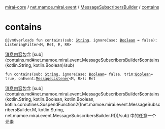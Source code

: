 [mirai-core](../../index.md) / [net.mamoe.mirai.event](../index.md) / [MessageSubscribersBuilder](index.md) / [contains](./contains.md)

# contains

`@JvmOverloads fun contains(sub: `[`String`](https://kotlinlang.org/api/latest/jvm/stdlib/kotlin/-string/index.html)`, ignoreCase: `[`Boolean`](https://kotlinlang.org/api/latest/jvm/stdlib/kotlin/-boolean/index.html)` = false): ListeningFilter<M, Ret, R, RR>`

[消息内容](../../net.mamoe.mirai.message.data/-message/content-to-string.md)包含 [sub](contains.md#net.mamoe.mirai.event.MessageSubscribersBuilder$contains(kotlin.String, kotlin.Boolean)/sub)

`fun contains(sub: `[`String`](https://kotlinlang.org/api/latest/jvm/stdlib/kotlin/-string/index.html)`, ignoreCase: `[`Boolean`](https://kotlinlang.org/api/latest/jvm/stdlib/kotlin/-boolean/index.html)` = false, trim: `[`Boolean`](https://kotlinlang.org/api/latest/jvm/stdlib/kotlin/-boolean/index.html)` = true, onEvent: `[`MessageListener`](../-message-listener.md)`<M, R>): Ret`

[消息内容](../../net.mamoe.mirai.message.data/-message/content-to-string.md)包含 [sub](contains.md#net.mamoe.mirai.event.MessageSubscribersBuilder$contains(kotlin.String, kotlin.Boolean, kotlin.Boolean, kotlin.coroutines.SuspendFunction2((net.mamoe.mirai.event.MessageSubscribersBuilder.M, kotlin.String, net.mamoe.mirai.event.MessageSubscribersBuilder.R)))/sub) 中的任意一个元素


